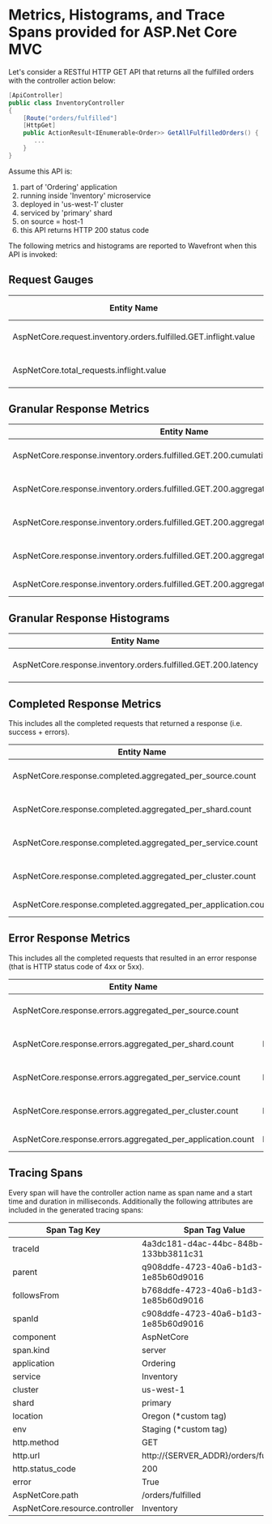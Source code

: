﻿# Metrics, Histograms, and Trace Spans provided for ASP.Net Core MVC
Let's consider a RESTful HTTP GET API that returns all the fulfilled orders with the controller action below:

```csharp
[ApiController]
public class InventoryController
{
    [Route("orders/fulfilled"]
    [HttpGet]
    public ActionResult<IEnumerable<Order>> GetAllFulfilledOrders() {
       ...
    }
}

```

Assume this API is:
1) part of 'Ordering' application 
2) running inside 'Inventory' microservice 
3) deployed in 'us-west-1' cluster 
4) serviced by 'primary' shard 
5) on source = host-1 
6) this API returns HTTP 200 status code

The following metrics and histograms are reported to Wavefront when this API is invoked:

## Request Gauges
|Entity Name| Entity Type|source|application|cluster|service|shard|AspNetCore.resource.controller|AspNetCore.resource.action|
| ------------- |:-------------:| -----:|-----:|-----:|-----:|-----:|-----:|-----:|
|AspNetCore.request.inventory.orders.fulfilled.GET.inflight.value|Gauge|host-1|Ordering|us-west-1|Inventory|primary|Inventory|GetAllFulfilledOrders|
|AspNetCore.total_requests.inflight.value|Gauge|host-1|Ordering|us-west-1|Inventory|primary|n/a|n/a|

## Granular Response Metrics
|Entity Name| Entity Type|source|application|cluster|service|shard|AspNetCore.resource.controller|AspNetCore.resource.action|
| ------------- |:-------------:| -----:|-----:|-----:|-----:|-----:|-----:|-----:|
|AspNetCore.response.inventory.orders.fulfilled.GET.200.cumulative.count|Counter|host-1|Ordering|us-west-1|Inventory|primary|Inventory|GetAllFulfilledOrders|
|AspNetCore.response.inventory.orders.fulfilled.GET.200.aggregated_per_shard.count|DeltaCounter|wavefront-provided|Ordering|us-west-1|Inventory|primary|Inventory|GetAllFulfilledOrders|
|AspNetCore.response.inventory.orders.fulfilled.GET.200.aggregated_per_service.count|DeltaCounter|wavefront-provided|Ordering|us-west-1|Inventory|n/a|Inventory|GetAllFulfilledOrders|
|AspNetCore.response.inventory.orders.fulfilled.GET.200.aggregated_per_cluster.count|DeltaCounter|wavefront-provided|Ordering|us-west-1|n/a|n/a|Inventory|GetAllFulfilledOrders|
|AspNetCore.response.inventory.orders.fulfilled.GET.200.aggregated_per_appliation.count|DeltaCounter|wavefront-provided|Ordering|n/a|n/a|n/a|Inventory|GetAllFulfilledOrders|

## Granular Response Histograms
|Entity Name| Entity Type|source|application|cluster|service|shard|AspNetCore.resource.controller|AspNetCore.resource.action|
| ------------- |:-------------:| -----:|-----:|-----:|-----:|-----:|-----:|-----:|
|AspNetCore.response.inventory.orders.fulfilled.GET.200.latency|WavefrontHistogram|host-1|Ordering|us-west-1|Inventory|primary|Inventory|GetAllFulfilledOrders|

## Completed Response Metrics
This includes all the completed requests that returned a response (i.e. success + errors).

|Entity Name| Entity Type|source|application|cluster|service|shard|
| ------------- |:-------------:| -----:|-----:|-----:|-----:|-----:|
|AspNetCore.response.completed.aggregated_per_source.count|Counter|host-1|Ordering|us-west-1|Inventory|primary|
|AspNetCore.response.completed.aggregated_per_shard.count|DeltaCounter|wavefont-provided|Ordering|us-west-1|Inventory|primary|
|AspNetCore.response.completed.aggregated_per_service.count|DeltaCounter|wavefont-provided|Ordering|us-west-1|Inventory|n/a|
|AspNetCore.response.completed.aggregated_per_cluster.count|DeltaCounter|wavefont-provided|Ordering|us-west-1|n/a|n/a|
|AspNetCore.response.completed.aggregated_per_application.count|DeltaCounter|wavefont-provided|Ordering|n/a|n/a|n/a|

## Error Response Metrics
This includes all the completed requests that resulted in an error response (that is HTTP status code of 4xx or 5xx).

|Entity Name| Entity Type|source|application|cluster|service|shard|
| ------------- |:-------------:| -----:|-----:|-----:|-----:|-----:|
|AspNetCore.response.errors.aggregated_per_source.count|Counter|host-1|Ordering|us-west-1|Inventory|primary|
|AspNetCore.response.errors.aggregated_per_shard.count|DeltaCounter|wavefont-provided|Ordering|us-west-1|Inventory|primary|
|AspNetCore.response.errors.aggregated_per_service.count|DeltaCounter|wavefont-provided|Ordering|us-west-1|Inventory|n/a|
|AspNetCore.response.errors.aggregated_per_cluster.count|DeltaCounter|wavefont-provided|Ordering|us-west-1|n/a|n/a|
|AspNetCore.response.errors.aggregated_per_application.count|DeltaCounter|wavefont-provided|Ordering|n/a|n/a|n/a|

## Tracing Spans

Every span will have the controller action name as span name and a start time and duration in milliseconds. Additionally the following attributes are included in the generated tracing spans:

| Span Tag Key          | Span Tag Value                         |
| --------------------- | -------------------------------------- |
| traceId               | 4a3dc181-d4ac-44bc-848b-133bb3811c31   |
| parent                | q908ddfe-4723-40a6-b1d3-1e85b60d9016   |
| followsFrom           | b768ddfe-4723-40a6-b1d3-1e85b60d9016   |
| spanId                | c908ddfe-4723-40a6-b1d3-1e85b60d9016   |
| component             | AspNetCore                             |
| span.kind             | server                                 |
| application           | Ordering                               |
| service               | Inventory                              |
| cluster               | us-west-1                              |
| shard                 | primary                                |
| location              | Oregon (*custom tag)                   |
| env                   | Staging (*custom tag)                  |
| http.method           | GET                                    |
| http.url              | http://{SERVER_ADDR}/orders/fulfilled  |
| http.status_code      | 200                                    |
| error                 | True                                   |
| AspNetCore.path       | /orders/fulfilled                      |
| AspNetCore.resource.controller | Inventory                     |